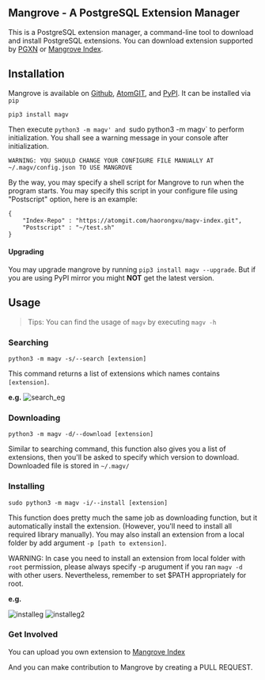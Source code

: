 ## Mangrove - A PostgreSQL Extension Manager

This is a PostgreSQL extension manager, a command-line tool to download and install PostgreSQL extensions. You can download extension supported by [PGXN](https://pgxn.org/) or [Mangrove Index](https://atomgit.com/haorongxu/magv-index).

## Installation

Mangrove is available on [Github](https://github.com/HaorongX/magv/), [AtomGIT](https://atomgit.com/zouxiangneihe/Mangrove), and [PyPI](https://pypi.org/project/magv/). It can be installed via `pip`
```
pip3 install magv
```

Then execute `python3 -m magv' and `sudo python3 -m magv` to perform initialization. You shall see a warning message in your console after initialization.

```
WARNING: YOU SHOULD CHANGE YOUR CONFIGURE FILE MANUALLY AT ~/.magv/config.json TO USE MANGROVE
```

By the way, you may specify a shell script for Mangrove to run when the program starts. You may specify this script in your configure file using "Postscript" option, here is an example:

```
{
    "Index-Repo" : "https://atomgit.com/haorongxu/magv-index.git",
    "Postscript" : "~/test.sh"
}
```

#### Upgrading

You may upgrade mangrove by running `pip3 install magv --upgrade`. But if you are using PyPI mirror you might **NOT** get the latest version.

## Usage

> Tips: You can find the usage of `magv` by executing `magv -h`

### Searching

```
python3 -m magv -s/--search [extension]
```
This command returns a list of extensions which names contains `[extension]`.

**e.g.**
![search_eg](img/search.png)

### Downloading

```
python3 -m magv -d/--download [extension]
```
Similar to searching command, this function also gives you a list of extensions, then you'll be asked to specify which version to download. Downloaded file is stored in `~/.magv/`

### Installing

```
sudo python3 -m magv -i/--install [extension]
```
This function does pretty much the same job as downloading function, but it automatically install the extension. (However, you'll need to install all required library manually). You may also install an extension from a local folder by add argument `-p [path to extension]`.

WARNING: In case you need to install an extension from local folder with `root` permission, please always specify -p arugument if you ran `magv -d` with other users. Nevertheless, remember to set $PATH appropriately for root.

**e.g.**

![installeg](img/install.png)
![installeg2](img/install2.png)

### Get Involved

You can upload you own extension to [Mangrove Index](https://atomgit.com/zouxiangneihe/magv-index)

And you can make contribution to Mangrove by creating a PULL REQUEST.